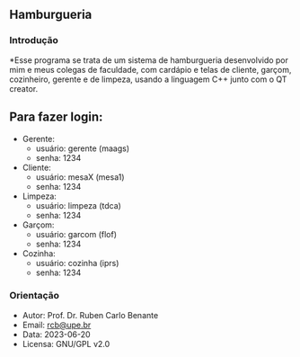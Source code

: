 ## Hamburgueria

### Introdução 

*Esse programa se trata de um sistema de hamburgueria desenvolvido por mim e meus colegas de faculdade, com cardápio e telas de cliente, garçom, cozinheiro, gerente e de limpeza, usando a linguagem C++ junto com o QT creator.

## Para fazer login:

* Gerente:
  - usuário: gerente (maags)
  - senha: 1234
* Cliente:
  - usuário: mesaX (mesa1)
  - senha: 1234
* Limpeza:
  - usuário: limpeza (tdca)
  - senha: 1234
* Garçom:
  - usuário: garcom (flof)
  - senha: 1234
* Cozinha:
  - usuário: cozinha (iprs)
  - senha: 1234

### Orientação

* Autor: Prof. Dr. Ruben Carlo Benante
* Email: rcb@upe.br
* Data: 2023-06-20
* Licensa: GNU/GPL v2.0


